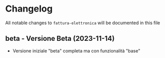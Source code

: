 # Changelog

All notable changes to `fattura-elettronica` will be documented in this file

## beta - Versione Beta (2023-11-14)

- Versione iniziale "beta" completa ma con funzionalità "base"
